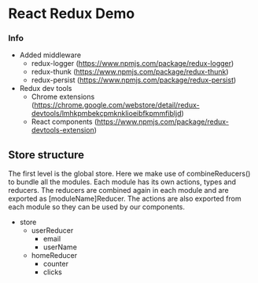# React Redux Demo

### Info

* Added middleware
  * redux-logger (https://www.npmjs.com/package/redux-logger)
  * redux-thunk (https://www.npmjs.com/package/redux-thunk)
  * redux-persist (https://www.npmjs.com/package/redux-persist)
* Redux dev tools
  * Chrome extensions (https://chrome.google.com/webstore/detail/redux-devtools/lmhkpmbekcpmknklioeibfkpmmfibljd)
  * React components (https://www.npmjs.com/package/redux-devtools-extension)

## Store structure

The first level is the global store. Here we make use of combineReducers() to bundle all the modules. Each module has its own actions, types and reducers. The reducers are combined again in each module and are exported as [moduleName]Reducer. The actions are also exported from each module so they can be used by our components.

* store
  * userReducer
    * email
    * userName
  * homeReducer
    * counter
    * clicks 